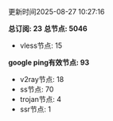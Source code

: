 更新时间2025-08-27 10:27:16

**总订阅: 23**
**总节点: 5046**
- vless节点: 15

**google ping有效节点: 93**
- v2ray节点: 18
- ss节点: 70
- trojan节点: 4
- ssr节点: 1
